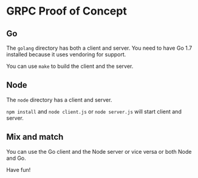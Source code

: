 # GRPC Proof of Concept

## Go
The `golang` directory has both a client and server. You need to have Go 1.7
installed because it uses vendoring for support.

You can use `make` to build the client and the server.

## Node
The `node` directory has a client and server.

`npm install` and `node client.js` or `node server.js` will start client and
server.

## Mix and match
You can use the Go client and the Node server or vice versa or both Node and Go.

Have fun!
